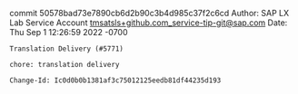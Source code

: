 commit 50578bad73e7890cb6d2b90c3b4d985c37f2c6cd
Author: SAP LX Lab Service Account <tmsatsls+github.com_service-tip-git@sap.com>
Date:   Thu Sep 1 12:26:59 2022 -0700

    Translation Delivery (#5771)
    
    chore: translation delivery
    
    Change-Id: Ic0d0b0b1381af3c75012125eedb81df44235d193
